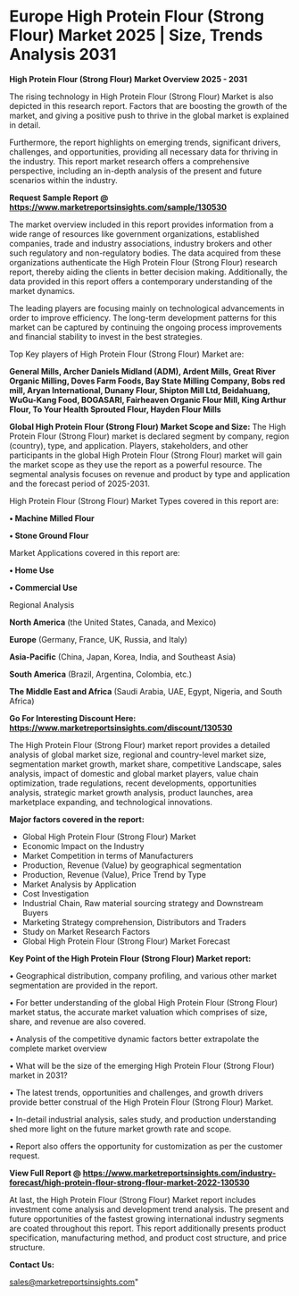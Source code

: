 # Europe High Protein Flour (Strong Flour) Market 2025 | Size, Trends Analysis 2031

<Strong> High Protein Flour (Strong Flour) Market Overview 2025 - 2031</strong>

The rising technology in High Protein Flour (Strong Flour) Market is also depicted in this research report. Factors that are boosting the growth of the market, and giving a positive push to thrive in the global market is explained in detail.

Furthermore, the report highlights on emerging trends, significant drivers, challenges, and opportunities, providing all necessary data for thriving in the industry. This report market research offers a comprehensive perspective, including an in-depth analysis of the present and future scenarios within the industry.

<strong>Request Sample Report @ <a href=https://www.marketreportsinsights.com/sample/130530>https://www.marketreportsinsights.com/sample/130530</a></strong>

The market overview included in this report provides information from a wide range of resources like government organizations, established companies, trade and industry associations, industry brokers and other such regulatory and non-regulatory bodies. The data acquired from these organizations authenticate the High Protein Flour (Strong Flour) research report, thereby aiding the clients in better decision making. Additionally, the data provided in this report offers a contemporary understanding of the market dynamics.

The leading players are focusing mainly on technological advancements in order to improve efficiency. The long-term development patterns for this market can be captured by continuing the ongoing process improvements and financial stability to invest in the best strategies.

Top Key players of High Protein Flour (Strong Flour) Market are:

<strong>General Mills, Archer Daniels Midland (ADM), Ardent Mills, Great River Organic Milling, Doves Farm Foods, Bay State Milling Company, Bobs red mill, Aryan International, Dunany Flour, Shipton Mill Ltd, Beidahuang, WuGu-Kang Food, BOGASARI, Fairheaven Organic Flour Mill, King Arthur Flour, To Your Health Sprouted Flour, Hayden Flour Mills</strong>

<strong><b>Global High Protein Flour (Strong Flour) Market Scope and Size:</b></strong>
The High Protein Flour (Strong Flour) market is declared segment by company, region (country), type, and application. Players, stakeholders, and other participants in the global High Protein Flour (Strong Flour) market will gain the market scope as they use the report as a powerful resource. The segmental analysis focuses on revenue and product by type and application and the forecast period of 2025-2031.

High Protein Flour (Strong Flour) Market Types covered in this report are:

<strong>• Machine Milled Flour

• Stone Ground Flour</strong>

Market Applications covered in this report are:

<strong>• Home Use

• Commercial Use</strong> 

Regional Analysis

<strong>North America</strong> (the United States, Canada, and Mexico)

<strong>Europe</strong> (Germany, France, UK, Russia, and Italy)

<strong>Asia-Pacific</strong> (China, Japan, Korea, India, and Southeast Asia)

<strong>South America</strong> (Brazil, Argentina, Colombia, etc.)

<strong>The Middle East and Africa</strong> (Saudi Arabia, UAE, Egypt, Nigeria, and South Africa)

<strong>Go For Interesting Discount Here: <a href=https://www.marketreportsinsights.com/discount/130530>https://www.marketreportsinsights.com/discount/130530</a></strong>

The High Protein Flour (Strong Flour) market report provides a detailed analysis of global market size, regional and country-level market size, segmentation market growth, market share, competitive Landscape, sales analysis, impact of domestic and global market players, value chain optimization, trade regulations, recent developments, opportunities analysis, strategic market growth analysis, product launches, area marketplace expanding, and technological innovations.

<strong><b>Major factors covered in the report:</b></strong>
<ul>
  <li>Global High Protein Flour (Strong Flour) Market </li>
  <li>Economic Impact on the Industry</li>
  <li>Market Competition in terms of Manufacturers</li>
  <li>Production, Revenue (Value) by geographical segmentation</li>
  <li>Production, Revenue (Value), Price Trend by Type</li>
  <li>Market Analysis by Application</li>
  <li>Cost Investigation</li>
  <li>Industrial Chain, Raw material sourcing strategy and Downstream Buyers</li>
  <li>Marketing Strategy comprehension, Distributors and Traders</li>
  <li>Study on Market Research Factors</li>
  <li>Global High Protein Flour (Strong Flour) Market Forecast</li>
</ul>

<strong><b>Key Point of the High Protein Flour (Strong Flour) Market report:</b></strong>

• Geographical distribution, company profiling, and various other market segmentation are provided in the report.

• For better understanding of the global High Protein Flour (Strong Flour) market status, the accurate market valuation which comprises of size, share, and revenue are also covered.

• Analysis of the competitive dynamic factors better extrapolate the complete market overview

• What will be the size of the emerging High Protein Flour (Strong Flour) market in 2031?

• The latest trends, opportunities and challenges, and growth drivers provide better construal of the High Protein Flour (Strong Flour) Market.

• In-detail industrial analysis, sales study, and production understanding shed more light on the future market growth rate and scope.

• Report also offers the opportunity for customization as per the customer request.

<strong><b>View Full Report @ <a href=https://www.marketreportsinsights.com/industry-forecast/high-protein-flour-strong-flour-market-2022-130530>https://www.marketreportsinsights.com/industry-forecast/high-protein-flour-strong-flour-market-2022-130530</a></b></strong>


At last, the High Protein Flour (Strong Flour) Market report includes investment come analysis and development trend analysis. The present and future opportunities of the fastest growing international industry segments are coated throughout this report. This report additionally presents product specification, manufacturing method, and product cost structure, and price structure.

<strong>Contact Us:</strong>

sales@marketreportsinsights.com"

